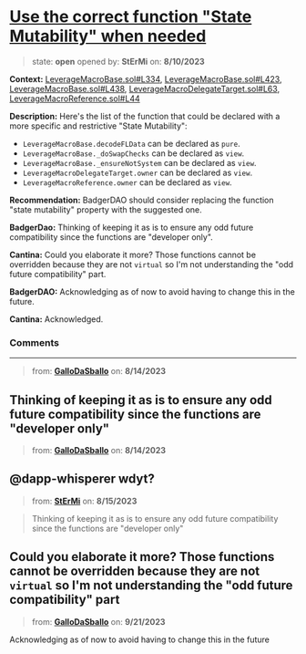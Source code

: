 # [Use the correct function "State Mutability" when needed](https://github.com/cantinasec/review-badgerdao/issues/16)

> state: **open** opened by: **StErMi** on: **8/10/2023**

**Context:** [LeverageMacroBase.sol#L334](https://github.com/Badger-Finance/ebtc/blob/b2f641aa20615978544547e41a4c2be642252ade/packages/contracts/contracts/LeverageMacroBase.sol#L334), [LeverageMacroBase.sol#L423](https://github.com/Badger-Finance/ebtc/blob/b2f641aa20615978544547e41a4c2be642252ade/packages/contracts/contracts/LeverageMacroBase.sol#L423), [LeverageMacroBase.sol#L438](https://github.com/Badger-Finance/ebtc/blob/b2f641aa20615978544547e41a4c2be642252ade/packages/contracts/contracts/LeverageMacroBase.sol#L438), [LeverageMacroDelegateTarget.sol#L63](https://github.com/Badger-Finance/ebtc/blob/b2f641aa20615978544547e41a4c2be642252ade/packages/contracts/contracts/LeverageMacroDelegateTarget.sol#L63), [LeverageMacroReference.sol#L44](https://github.com/Badger-Finance/ebtc/blob/b2f641aa20615978544547e41a4c2be642252ade/packages/contracts/contracts/LeverageMacroReference.sol#L44)

**Description:** Here's the list of the function that could be declared with a more specific and restrictive "State Mutability":

- `LeverageMacroBase.decodeFLData` can be declared as `pure`.
- `LeverageMacroBase._doSwapChecks` can be declared as `view`.
- `LeverageMacroBase._ensureNotSystem` can be declared as `view`.
- `LeverageMacroDelegateTarget.owner` can be declared as `view`.
- `LeverageMacroReference.owner` can be declared as `view`.

**Recommendation:** BadgerDAO should consider replacing the function "state mutability" property with the suggested one.

**BadgerDao:** Thinking of keeping it as is to ensure any odd future compatibility since the functions are "developer only".

**Cantina:** Could you elaborate it more? Those functions cannot be overridden because they are not `virtual` so I'm not understanding the "odd future compatibility" part.

**BadgerDAO:** Acknowledging as of now to avoid having to change this in the future.

**Cantina:** Acknowledged.

### Comments

---
> from: [**GalloDaSballo**](https://github.com/cantinasec/review-badgerdao/issues/16#issuecomment-1677139979) on: **8/14/2023**

Thinking of keeping it as is to ensure any odd future compatibility since the functions are "developer only"
---
> from: [**GalloDaSballo**](https://github.com/cantinasec/review-badgerdao/issues/16#issuecomment-1677140221) on: **8/14/2023**

@dapp-whisperer wdyt?
---
> from: [**StErMi**](https://github.com/cantinasec/review-badgerdao/issues/16#issuecomment-1678997181) on: **8/15/2023**

> Thinking of keeping it as is to ensure any odd future compatibility since the functions are "developer only"

Could you elaborate it more? Those functions cannot be overridden because they are not `virtual` so I'm not understanding the "odd future compatibility" part
---
> from: [**GalloDaSballo**](https://github.com/cantinasec/review-badgerdao/issues/16#issuecomment-1729342786) on: **9/21/2023**

Acknowledging as of now to avoid having to change this in the future

